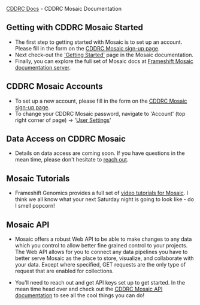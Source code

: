 [CDDRC Docs](../README.md) - CDDRC Mosaic Documentation

## Getting with CDDRC Mosaic Started

* The first step to getting started with Mosaic is to set up an account.  Please fill in the form on the [CDDRC Mosaic sign-up page](https://cddrc.utah.edu/#/signup).
* Next check-out the ['Getting Started'](https://cddrc.utah.edu/#/get-started) page in the Mosaic documentation.
* Finally, you can explore the full set of Mosaic docs at [Frameshift Mosaic documentation server](https://docs.frameshift.io/mosaic.html).

## CDDRC Mosaic Accounts

* To set up a new account, please fill in the form on the [CDDRC Mosaic sign-up page](https://cddrc.utah.edu/#/signup).
* To change your CDDRC Mosaic password, navigate to 'Account' (top right corner of page) -> '[User Settings](https://cddrc.utah.edu/#/account/settings)'

## Data Access on CDDRC Mosaic

* Details on data access are coming soon.  If you have questions in
  the mean time, please don't hesitate to
  [reach out](mailto://cddrc@lists.utah.edu).

## Mosaic Tutorials

* Frameshift Genomics provides a full set of
  [video tutorials for Mosaic](https://frameshift.io/tutorials/).  I
  think we all know what your next Saturday night is going to look
  like - do I smell popcorn!

## Mosaic API

* Mosaic offers a robust Web API to be able to make changes to any
  data which you control to allow better fine grained control to your
  projects. The Web API allows for you to connect any data pipelines
  you have to better serve Mosaic as the place to store, visualize,
  and collaborate with your data. Except where specified, GET requests
  are the only type of request that are enabled for collections.

* You'll need to reach out and get API keys set up to get started.  In
  the mean time head over and check out the
  [CDDRC Mosaic API documentation](https://cddrc.utah.edu/api/) to see
  all the cool things you can do!
